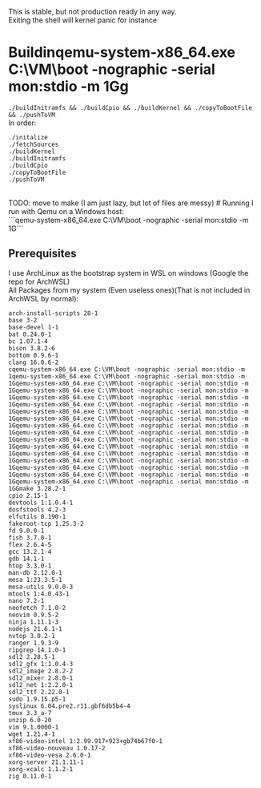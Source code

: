 This is stable, but not production ready in any way. <br>
Exiting the shell will kernel panic for instance
# Buildinqemu-system-x86_64.exe C:\VM\boot -nographic -serial mon:stdio -m 1Gg
```./buildInitramfs && ./buildCpio && ./buildKernel && ./copyToBootFile && ./pushToVM```<br>
In order: <br>
```
./initalize
./fetchSources
./buildKernel
./buildInitramfs
./buildCpio
./copyToBootFile
./pushToVM
```
<br>
TODO: move to make (I am just lazy, but lot of files are messy)
# Running
I run with Qemu on a Windows host:<br>
```qemu-system-x86_64.exe C:\VM\boot -nographic -serial mon:stdio -m 1G```

## Prerequisites
I use ArchLinux as the bootstrap system in WSL on windows (Google the repo for ArchWSL)<br>
All Packages from my system (Even useless ones)(That is not included in ArchWSL by normal):
```
arch-install-scripts 28-1
base 3-2
base-devel 1-1
bat 0.24.0-1
bc 1.07.1-4
bison 3.8.2-6
bottom 0.9.6-1
clang 16.0.6-2
cqemu-system-x86_64.exe C:\VM\boot -nographic -serial mon:stdio -m 1qemu-system-x86_64.exe C:\VM\boot -nographic -serial mon:stdio -m 1Gqemu-system-x86_64.exe C:\VM\boot -nographic -serial mon:stdio -m 1Gqemu-system-x86_64.exe C:\VM\boot -nographic -serial mon:stdio -m 1Gqemu-system-x86_64.exe C:\VM\boot -nographic -serial mon:stdio -m 1Gqemu-system-x86_64.exe C:\VM\boot -nographic -serial mon:stdio -m 1Gqemu-system-x86_64.exe C:\VM\boot -nographic -serial mon:stdio -m 1Gqemu-system-x86_64.exe C:\VM\boot -nographic -serial mon:stdio -m 1Gqemu-system-x86_64.exe C:\VM\boot -nographic -serial mon:stdio -m 1Gqemu-system-x86_64.exe C:\VM\boot -nographic -serial mon:stdio -m 1Gqemu-system-x86_64.exe C:\VM\boot -nographic -serial mon:stdio -m 1Gqemu-system-x86_64.exe C:\VM\boot -nographic -serial mon:stdio -m 1Gqemu-system-x86_64.exe C:\VM\boot -nographic -serial mon:stdio -m 1Gqemu-system-x86_64.exe C:\VM\boot -nographic -serial mon:stdio -m 1Gqemu-system-x86_64.exe C:\VM\boot -nographic -serial mon:stdio -m 1Gqemu-system-x86_64.exe C:\VM\boot -nographic -serial mon:stdio -m 1Gqemu-system-x86_64.exe C:\VM\boot -nographic -serial mon:stdio -m 1GGmake 3.28.2-1
cpio 2.15-1
devtools 1:1.0.4-1
dosfstools 4.2-3
elfutils 0.190-1
fakeroot-tcp 1.25.3-2
fd 9.0.0-1
fish 3.7.0-1
flex 2.6.4-5
gcc 13.2.1-4
gdb 14.1-1
htop 3.3.0-1
man-db 2.12.0-1
mesa 1:23.3.5-1
mesa-utils 9.0.0-3
mtools 1:4.0.43-1
nano 7.2-1
neofetch 7.1.0-2
neovim 0.9.5-2
ninja 1.11.1-3
nodejs 21.6.1-1
nvtop 3.0.2-1
ranger 1.9.3-9
ripgrep 14.1.0-1
sdl2 2.28.5-1
sdl2_gfx 1:1.0.4-3
sdl2_image 2.8.2-2
sdl2_mixer 2.8.0-1
sdl2_net 1:2.2.0-1
sdl2_ttf 2.22.0-1
sudo 1.9.15.p5-1
syslinux 6.04.pre2.r11.gbf6db5b4-4
tmux 3.3_a-7
unzip 6.0-20
vim 9.1.0000-1
wget 1.21.4-1
xf86-video-intel 1:2.99.917+923+gb74b67f0-1
xf86-video-nouveau 1.0.17-2
xf86-video-vesa 2.6.0-1
xorg-server 21.1.11-1
xorg-xcalc 1.1.2-1
zig 0.11.0-1
```
